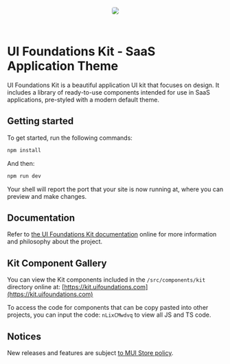 <br />

<p align="center">
  <a href="https://kit.uifoundations.com">
    <img src="https://mintlify.s3-us-west-1.amazonaws.com/uifoundationskit/images/hero-light.svg" style="border-radius: 4px">
  </a>
</p>

<br />

# UI Foundations Kit - SaaS Application Theme

UI Foundations Kit is a beautiful application UI kit that focuses on design. It includes a library of ready-to-use components intended for use in SaaS applications, pre-styled with a modern default theme.

## Getting started

To get started, run the following commands:

```bash
npm install
```

And then:

```bash
npm run dev
```

Your shell will report the port that your site is now running at, where you can preview and make changes.

## Documentation

Refer to [the UI Foundations Kit documentation](https://docs.uifoundations.com) online for more information and philosophy about the project.

## Kit Component Gallery

You can view the Kit components included in the `/src/components/kit` directory online at: [https://kit.uifoundations.com](https://kit.uifoundations.com)

To access the code for components that can be copy pasted into other projects, you can input the code: `nLixCMwdvq` to view all JS and TS code.

## Notices

New releases and features are subject [to MUI Store policy](https://support.mui.com/hc/en-us/articles/4407610302994-Can-I-extend-and-renew-items).
